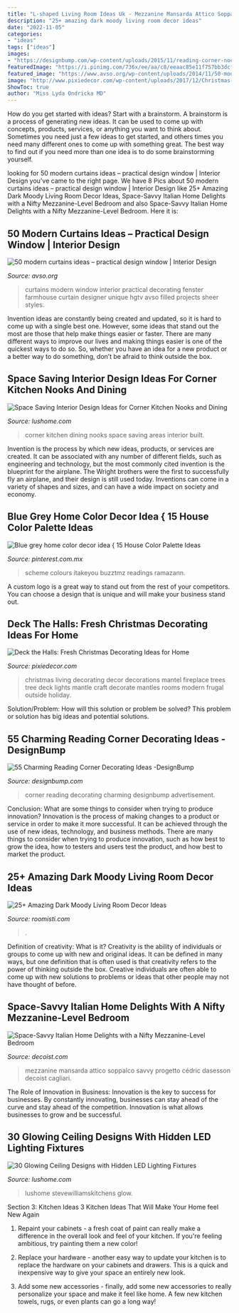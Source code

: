 ```yaml
---
title: "L-shaped Living Room Ideas Uk - Mezzanine Mansarda Attico Soppalco Savvy Progetto Cédric Dasesson Decoist Cagliari"
description: "25+ amazing dark moody living room decor ideas"
date: "2022-11-05"
categories:
- "ideas"
tags: ["ideas"]
images:
- "https://designbump.com/wp-content/uploads/2015/11/reading-corner-nook15.jpg"
featuredImage: "https://i.pinimg.com/736x/ee/aa/c8/eeaac85e11f757bb3dcfb3797d8ba283.jpg"
featured_image: "https://www.avso.org/wp-content/uploads/2014/11/50-modern-curtains-ideas-practical-design-window-1415021090.jpg"
image: "http://www.pixiedecor.com/wp-content/uploads/2017/12/Christmas-Decorating-Ideas-5.jpg"
ShowToc: true
author: "Miss Lyda Ondricka MD"
---
```



How do you get started with ideas?
Start with a brainstorm. A brainstorm is a process of generating new ideas. It can be used to come up with concepts, products, services, or anything you want to think about. Sometimes you need just a few ideas to get started, and others times you need many different ones to come up with something great. The best way to find out if you need more than one idea is to do some brainstorming yourself.

	

		
looking for 50 modern curtains ideas – practical design window | Interior Design you've came to the right page. We have 8 Pics about 50 modern curtains ideas – practical design window | Interior Design like 25+ Amazing Dark Moody Living Room Decor Ideas, Space-Savvy Italian Home Delights with a Nifty Mezzanine-Level Bedroom and also Space-Savvy Italian Home Delights with a Nifty Mezzanine-Level Bedroom. Here it is:
		
    
## 50 Modern Curtains Ideas – Practical Design Window | Interior Design

<img loading=lazy src="https://www.avso.org/wp-content/uploads/2014/11/50-modern-curtains-ideas-practical-design-window-1415021090.jpg" onerror="this.onerror=null;this.src='https://tse4.mm.bing.net/th?id=OIP.yn10cYK0W3ENQ7hzBeS0QgHaJ3&amp;pid=15.1';" alt="50 modern curtains ideas – practical design window | Interior Design">

_Source: avso.org_

>curtains modern window interior practical decorating fenster farmhouse curtain designer unique hgtv avso filled projects sheer styles. 

	

Invention ideas are constantly being created and updated, so it is hard to come up with a single best one. However, some ideas that stand out the most are those that help make things easier or faster. There are many different ways to improve our lives and making things easier is one of the quickest ways to do so. So, whether you have an idea for a new product or a better way to do something, don’t be afraid to think outside the box.

    
## Space Saving Interior Design Ideas For Corner Kitchen Nooks And Dining

<img loading=lazy src="https://www.lushome.com/wp-content/uploads/2015/05/corner-kitchen-nooks-built-in-benches-3.jpg" onerror="this.onerror=null;this.src='https://tse1.mm.bing.net/th?id=OIP.sELg1ej2zxBt660gxekEXAAAAA&amp;pid=15.1';" alt="Space Saving Interior Design Ideas for Corner Kitchen Nooks and Dining">

_Source: lushome.com_

>corner kitchen dining nooks space saving areas interior built. 

	

Invention is the process by which new ideas, products, or services are created. It can be associated with any number of different fields, such as engineering and technology, but the most commonly cited invention is the blueprint for the airplane. The Wright brothers were the first to successfully fly an airplane, and their design is still used today. Inventions can come in a variety of shapes and sizes, and can have a wide impact on society and economy.

    
## Blue Grey Home Color Decor Idea { 15 House Color Palette Ideas

<img loading=lazy src="https://i.pinimg.com/736x/ee/aa/c8/eeaac85e11f757bb3dcfb3797d8ba283.jpg" onerror="this.onerror=null;this.src='https://tse3.mm.bing.net/th?id=OIP.GlHp1LZ8POGIhS-5qNkMCwHaNF&amp;pid=15.1';" alt="Blue grey home color decor idea { 15 House Color Palette Ideas">

_Source: pinterest.com.mx_

>scheme colours itakeyou buzztmz readings ramazann. 

	

A custom logo is a great way to stand out from the rest of your competitors. You can choose a design that is unique and will make your business stand out.

    
## Deck The Halls: Fresh Christmas Decorating Ideas For Home

<img loading=lazy src="http://www.pixiedecor.com/wp-content/uploads/2017/12/Christmas-Decorating-Ideas-5.jpg" onerror="this.onerror=null;this.src='https://tse2.mm.bing.net/th?id=OIP._VHFuc2iYNHmlBSZq3UTXQHaKf&amp;pid=15.1';" alt="Deck the Halls: Fresh Christmas Decorating Ideas for Home">

_Source: pixiedecor.com_

>christmas living decorating decor decorations mantel fireplace trees tree deck lights mantle craft decorate mantles rooms modern frugal outside holiday. 

	

Solution/Problem: How will this solution or problem be solved?
This problem or solution has big ideas and potential solutions.

    
## 55 Charming Reading Corner Decorating Ideas -DesignBump

<img loading=lazy src="https://designbump.com/wp-content/uploads/2015/11/reading-corner-nook15.jpg" onerror="this.onerror=null;this.src='https://tse1.mm.bing.net/th?id=OIP.jMiaANAbVp8b259YGktSxAHaLG&amp;pid=15.1';" alt="55 Charming Reading Corner Decorating Ideas -DesignBump">

_Source: designbump.com_

>corner reading decorating charming designbump advertisement. 

	

Conclusion: What are some things to consider when trying to produce innovation?
Innovation is the process of making changes to a product or service in order to make it more successful. It can be achieved through the use of new ideas, technology, and business methods. There are many things to consider when trying to produce innovation, such as how best to grow the idea, how to testers and users test the product, and how best to market the product.

    
## 25+ Amazing Dark Moody Living Room Decor Ideas

<img loading=lazy src="https://roomisti.com/wp-content/uploads/2019/03/25-Amazing-Dark-Moody-Living-Room-Decor-Ideas-13.jpg" onerror="this.onerror=null;this.src='https://tse2.mm.bing.net/th?id=OIP.eaXDukpvgk3LKccTgpUwngHaKY&amp;pid=15.1';" alt="25+ Amazing Dark Moody Living Room Decor Ideas">

_Source: roomisti.com_

>. 

	

Definition of creativity: What is it?
Creativity is the ability of individuals or groups to come up with new and original ideas. It can be defined in many ways, but one definition that is often used is that creativity refers to the power of thinking outside the box. Creative individuals are often able to come up with new solutions to problems or ideas that other people may not have thought of before.

    
## Space-Savvy Italian Home Delights With A Nifty Mezzanine-Level Bedroom

<img loading=lazy src="https://cdn.decoist.com/wp-content/uploads/2016/11/Double-height-dining-room-with-a-gorgeous-living-room-next-to-it.jpg" onerror="this.onerror=null;this.src='https://tse2.mm.bing.net/th?id=OIP.kdh4rct4A6n3zI_YSAsIWgHaLH&amp;pid=15.1';" alt="Space-Savvy Italian Home Delights with a Nifty Mezzanine-Level Bedroom">

_Source: decoist.com_

>mezzanine mansarda attico soppalco savvy progetto cédric dasesson decoist cagliari. 

	

The Role of Innovation in Business:
Innovation is the key to success for businesses. By constantly innovating, businesses can stay ahead of the curve and stay ahead of the competition. Innovation is what allows businesses to grow and be successful.

    
## 30 Glowing Ceiling Designs With Hidden LED Lighting Fixtures

<img loading=lazy src="https://www.lushome.com/wp-content/uploads/2012/09/ceiling-designs-hidden-lighting-modern-interiors-6.jpg" onerror="this.onerror=null;this.src='https://tse1.mm.bing.net/th?id=OIP.auG2R-4hfodgR9-m_cYp7AHaG4&amp;pid=15.1';" alt="30 Glowing Ceiling Designs with Hidden LED Lighting Fixtures">

_Source: lushome.com_

>lushome stevewilliamskitchens glow. 

	

Section 3: Kitchen Ideas
3 Kitchen Ideas That Will Make Your Home feel New Again
1. Repaint your cabinets - a fresh coat of paint can really make a difference in the overall look and feel of your kitchen. If you're feeling ambitious, try painting them a new color!

2. Replace your hardware - another easy way to update your kitchen is to replace the hardware on your cabinets and drawers. This is a quick and inexpensive way to give your space an entirely new look.

3. Add some new accessories - finally, add some new accessories to really personalize your space and make it feel like home. A few new kitchen towels, rugs, or even plants can go a long way!

